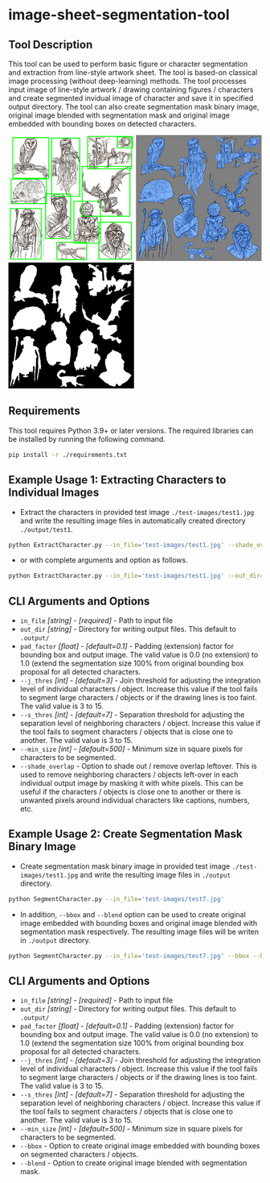 # image-sheet-segmentation-tool

## Tool Description
This tool can be used to perform basic figure or character segmentation and extraction from line-style artwork sheet. The tool is based-on classical image processing (without deep-learning) methods. The tool processes input image of line-style artwork / drawing containing figures / characters and create segmented invidual image of character and save it in specified output directory. The tool can also create segmentation mask binary image, original image blended with segmentation mask and original image embedded with bounding boxes on detected characters. 

<picture>
  <source srcset="./assets/test1_bbox.png"
</picture>

![alt text](./assets/test1_bbox.png) ![alt text](./assets/test1_blend.png) ![alt text](./assets/test1_mask.png)

## Requirements
This tool requires Python 3.9+ or later versions. The required libraries can be installed by running the following command.
```sh
pip install -r ./requirements.txt
```

## Example Usage 1: Extracting Characters to Individual Images
* Extract the characters in provided test image `./test-images/test1.jpg` and write the resulting image files in automatically created directory `./output/test1`. 

```sh
python ExtractCharacter.py --in_file='test-images/test1.jpg' --shade_overlap 
```

* or with complete arguments and option as follows.

```sh
python ExtractCharacter.py --in_file='test-images/test1.jpg' --out_dir=./output --pad_factor=0.1 --j_thres=3, --s_thres=7 --min_size=500 --shade_overlap
```

## CLI Arguments and Options
* `in_file` _[string]_ - _[required]_ - Path to input file
* `out_dir` _[string]_ - Directory for writing output files. This default to `.output/`
* `pad_factor` _[float]_ - _[default=0.1]_ - Padding (extension) factor for bounding box and output image. The valid value is 0.0 (no extension) to 1.0 (extend the segmentation size 100% from original bounding box proposal for all detected characters. 
* `--j_thres` _[int]_ - _[default=3]_ - Join threshold for adjusting the integration level of individual characters / object. Increase this value if the tool fails to segment large characters / objects or if the drawing lines is too faint. The valid value is 3 to 15.
* `--s_thres` _[int]_ - _[default=7]_ - Separation threshold for adjusting the separation level of neighboring characters / object. Increase this value if the tool fails to segment characters / objects that is close one to another. The valid value is 3 to 15.
* `--min_size` _[int]_ - _[default=500]_ - Minimum size in square pixels for characters to be segmented.
* `--shade_overlap` - Option to shade out / remove overlap leftover. This is used to remove neighboring characters / objects left-over in each individual output image by masking it with white pixels. This can be useful if the characters / objects is close one to another or there is unwanted pixels around individual characters like captions, numbers, etc.


## Example Usage 2: Create Segmentation Mask Binary Image

* Create segmentation mask binary image in provided test image `./test-images/test1.jpg` and write the resulting image files in `./output` directory. 

```sh
python SegmentCharacter.py --in_file='test-images/test7.jpg'
```

* In addition, `--bbox` and `--blend` option can be used to create original image embedded with bounding boxes and original image blended with segmentation mask respectively. The resulting image files will be writen in `./output` directory. 

```sh
python SegmentCharacter.py --in_file='test-images/test7.jpg' --bbox --blend
```

## CLI Arguments and Options
* `in_file` _[string]_ - _[required]_ - Path to input file
* `out_dir` _[string]_ - Directory for writing output files. This default to `.output/`
* `pad_factor` _[float]_ - _[default=0.1]_ - Padding (extension) factor for bounding box and output image. The valid value is 0.0 (no extension) to 1.0 (extend the segmentation size 100% from original bounding box proposal for all detected characters. 
* `--j_thres` _[int]_ - _[default=3]_ - Join threshold for adjusting the integration level of individual characters / object. Increase this value if the tool fails to segment large characters / objects or if the drawing lines is too faint. The valid value is 3 to 15.
* `--s_thres` _[int]_ - _[default=7]_ - Separation threshold for adjusting the separation level of neighboring characters / object. Increase this value if the tool fails to segment characters / objects that is close one to another. The valid value is 3 to 15.
* `--min_size` _[int]_ - _[default=500]_ - Minimum size in square pixels for characters to be segmented.
* `--bbox` - Option to create original image embedded with bounding boxes on segmented characters / objects.
* `--blend` - Option to create original image blended with segmentation mask.
